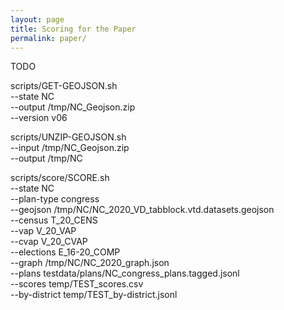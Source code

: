 ```yaml
---
layout: page
title: Scoring for the Paper
permalink: paper/
---
```


TODO

scripts/GET-GEOJSON.sh \
--state NC \
--output /tmp/NC_Geojson.zip \
--version v06

scripts/UNZIP-GEOJSON.sh \
--input /tmp/NC_Geojson.zip \
--output /tmp/NC

scripts/score/SCORE.sh \
--state NC \
--plan-type congress \
--geojson /tmp/NC/NC_2020_VD_tabblock.vtd.datasets.geojson \
--census T_20_CENS \
--vap V_20_VAP \
--cvap V_20_CVAP \
--elections E_16-20_COMP \
--graph /tmp/NC/NC_2020_graph.json \
--plans testdata/plans/NC_congress_plans.tagged.jsonl \
--scores temp/TEST_scores.csv \
--by-district temp/TEST_by-district.jsonl